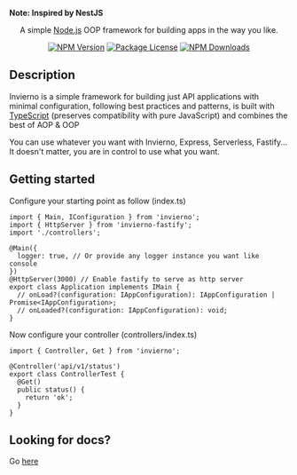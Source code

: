 <b>Note: Inspired by NestJS</b>

<p align="center">A simple <a href="http://nodejs.org" target="_blank">Node.js</a> OOP framework for building apps in the way you like.</p>
<p align="center">
<a href="https://www.npmjs.com/~nestjscore" target="_blank"><img src="https://img.shields.io/npm/v/invierno.svg" alt="NPM Version" /></a>
<a href="https://www.npmjs.com/~nestjscore" target="_blank"><img src="https://img.shields.io/npm/l/invierno.svg" alt="Package License" /></a>
<a href="https://www.npmjs.com/~nestjscore" target="_blank"><img src="https://img.shields.io/npm/dm/invierno.svg" alt="NPM Downloads" /></a>

## Description

Invierno is a simple framework for building just API applications with minimal configuration, following best practices and patterns, is built with <a href="http://www.typescriptlang.org" target="_blank">TypeScript</a> (preserves compatibility with pure JavaScript) and combines the best of AOP & OOP

<p>You can use whatever you want with Invierno, Express, Serverless, Fastify... It doesn't matter, you are in control to use what you want.</p>

## Getting started

Configure your starting point as follow (index.ts)

```
import { Main, IConfiguration } from 'invierno';
import { HttpServer } from 'invierno-fastify';
import './controllers';

@Main({
  logger: true, // Or provide any logger instance you want like console
})
@HttpServer(3000) // Enable fastify to serve as http server
export class Application implements IMain {
  // onLoad?(configuration: IAppConfiguration): IAppConfiguration | Promise<IAppConfiguration>;
  // onLoaded?(configuration: IAppConfiguration): void;
}
```

Now configure your controller (controllers/index.ts)

```
import { Controller, Get } from 'invierno';

@Controller('api/v1/status')
export class ControllerTest {
  @Get()
  public status() {
    return 'ok';
  }
}
```

## Looking for docs?

Go <a href="https://blesfia.github.io/invierno/module-Getting%2520started.html" target="_blank">here</a>
